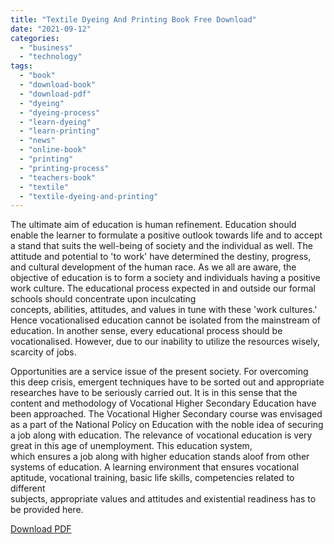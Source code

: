 ```yaml
---
title: "Textile Dyeing And Printing Book Free Download"
date: "2021-09-12"
categories: 
  - "business"
  - "technology"
tags: 
  - "book"
  - "download-book"
  - "download-pdf"
  - "dyeing"
  - "dyeing-process"
  - "learn-dyeing"
  - "learn-printing"
  - "news"
  - "online-book"
  - "printing"
  - "printing-process"
  - "teachers-book"
  - "textile"
  - "textile-dyeing-and-printing"
---
```


The ultimate aim of education is human refinement. Education should enable the learner to formulate a positive outlook towards life and to accept a stand that suits the well-being of society and the individual as well. The attitude and potential to 'to work' have determined the destiny, progress, and cultural development of the human race. As we all are aware, the objective of education is to form a society and individuals having a positive work culture. The educational process expected in and outside our formal schools should concentrate upon inculcating  
concepts, abilities, attitudes, and values in tune with these 'work cultures.' Hence vocationalised education cannot be isolated from the mainstream of education. In another sense, every educational process should be vocationalised. However, due to our inability to utilize the resources wisely, scarcity of jobs.

Opportunities are a service issue of the present society. For overcoming this deep crisis, emergent techniques have to be sorted out and appropriate researches have to be seriously carried out. It is in this sense that the content and methodology of Vocational Higher Secondary Education have been approached. The Vocational Higher Secondary course was envisaged as a part of the National Policy on Education with the noble idea of securing a job along with education. The relevance of vocational education is very great in this age of unemployment. This education system,  
which ensures a job along with higher education stands aloof from other systems of education. A learning environment that ensures vocational aptitude, vocational training, basic life skills, competencies related to different  
subjects, appropriate values and attitudes and existential readiness has to be provided here.

[Download PDF](https://drive.google.com/file/d/0B3kRjoDG8NPuczljbDIxdlljbkU/view?usp=drivesdk&resourcekey=0-q_GfuA0ufEXrUce0rx4d5Q)
